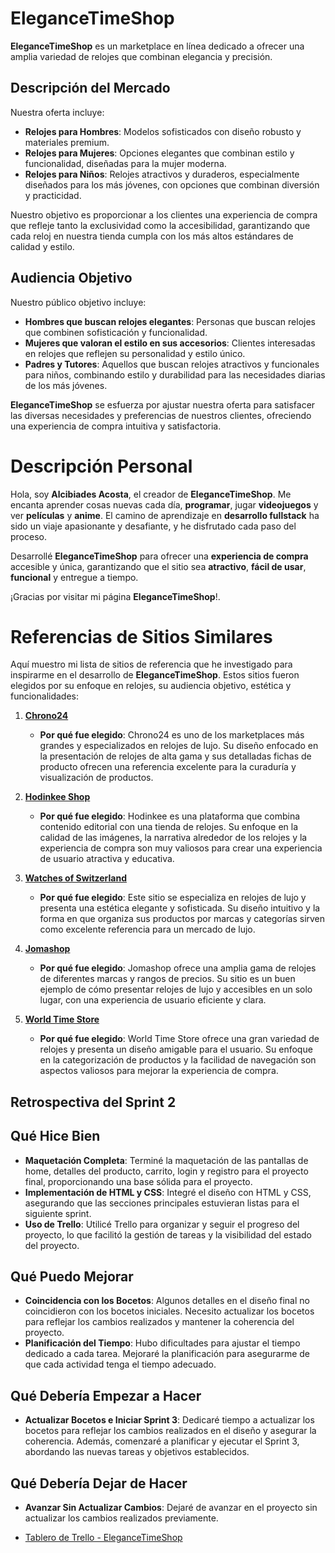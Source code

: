 # EleganceTimeShop

**EleganceTimeShop** es un marketplace en línea dedicado a ofrecer una amplia variedad de relojes que combinan elegancia y precisión.

## Descripción del Mercado

Nuestra oferta incluye:

- **Relojes para Hombres**: Modelos sofisticados con diseño robusto y materiales premium.
- **Relojes para Mujeres**: Opciones elegantes que combinan estilo y funcionalidad, diseñadas para la mujer moderna.
- **Relojes para Niños**: Relojes atractivos y duraderos, especialmente diseñados para los más jóvenes, con opciones que combinan diversión y practicidad.

Nuestro objetivo es proporcionar a los clientes una experiencia de compra que refleje tanto la exclusividad como la accesibilidad, garantizando que cada reloj en nuestra tienda cumpla con los más altos estándares de calidad y estilo.

## Audiencia Objetivo

Nuestro público objetivo incluye:

- **Hombres que buscan relojes elegantes**: Personas que buscan relojes que combinen sofisticación y funcionalidad.
- **Mujeres que valoran el estilo en sus accesorios**: Clientes interesadas en relojes que reflejen su personalidad y estilo único.
- **Padres y Tutores**: Aquellos que buscan relojes atractivos y funcionales para niños, combinando estilo y durabilidad para las necesidades diarias de los más jóvenes.

**EleganceTimeShop** se esfuerza por ajustar nuestra oferta para satisfacer las diversas necesidades y preferencias de nuestros clientes, ofreciendo una experiencia de compra intuitiva y satisfactoria.

# Descripción Personal

Hola, soy **Alcibiades Acosta**, el creador de **EleganceTimeShop**. Me encanta aprender cosas nuevas cada día, **programar**, jugar **videojuegos** y ver **películas** y **anime**. El camino de aprendizaje en **desarrollo fullstack** ha sido un viaje apasionante y desafiante, y he disfrutado cada paso del proceso.

Desarrollé **EleganceTimeShop** para ofrecer una **experiencia de compra** accesible y única, garantizando que el sitio sea **atractivo**, **fácil de usar**, **funcional** y entregue a tiempo.

¡Gracias por visitar mi página **EleganceTimeShop**!.

# Referencias de Sitios Similares

Aquí muestro mi lista de sitios de referencia que he investigado para inspirarme en el desarrollo de **EleganceTimeShop**. Estos sitios fueron elegidos por su enfoque en relojes, su audiencia objetivo, estética y funcionalidades:

1. **[Chrono24](https://www.chrono24.com)**
   - **Por qué fue elegido**: Chrono24 es uno de los marketplaces más grandes y especializados en relojes de lujo. Su diseño enfocado en la presentación de relojes de alta gama y sus detalladas fichas de producto ofrecen una referencia excelente para la curaduría y visualización de productos.

2. **[Hodinkee Shop](https://shop.hodinkee.com)**
   - **Por qué fue elegido**: Hodinkee es una plataforma que combina contenido editorial con una tienda de relojes. Su enfoque en la calidad de las imágenes, la narrativa alrededor de los relojes y la experiencia de compra son muy valiosos para crear una experiencia de usuario atractiva y educativa.

3. **[Watches of Switzerland](https://www.watches-of-switzerland.co.uk)**
   - **Por qué fue elegido**: Este sitio se especializa en relojes de lujo y presenta una estética elegante y sofisticada. Su diseño intuitivo y la forma en que organiza sus productos por marcas y categorías sirven como excelente referencia para un mercado de lujo.

4. **[Jomashop](https://www.jomashop.com)**
   - **Por qué fue elegido**: Jomashop ofrece una amplia gama de relojes de diferentes marcas y rangos de precios. Su sitio es un buen ejemplo de cómo presentar relojes de lujo y accesibles en un solo lugar, con una experiencia de usuario eficiente y clara.

5. **[World Time Store](https://worldtimestore.com/)**
   - **Por qué fue elegido**: World Time Store ofrece una gran variedad de relojes y presenta un diseño amigable para el usuario. Su enfoque en la categorización de productos y la facilidad de navegación son aspectos valiosos para mejorar la experiencia de compra.


## Retrospectiva del Sprint 2 

## Qué Hice Bien
- **Maquetación Completa**: Terminé la maquetación de las pantallas de home, detalles del producto, carrito, login y registro para el proyecto final, proporcionando una base sólida para el proyecto.
- **Implementación de HTML y CSS**: Integré el diseño con HTML y CSS, asegurando que las secciones principales estuvieran listas para el siguiente sprint.
- **Uso de Trello**: Utilicé Trello para organizar y seguir el progreso del proyecto, lo que facilitó la gestión de tareas y la visibilidad del estado del proyecto.

## Qué Puedo Mejorar
- **Coincidencia con los Bocetos**: Algunos detalles en el diseño final no coincidieron con los bocetos iniciales. Necesito actualizar los bocetos para reflejar los cambios realizados y mantener la coherencia del proyecto.
- **Planificación del Tiempo**: Hubo dificultades para ajustar el tiempo dedicado a cada tarea. Mejoraré la planificación para asegurarme de que cada actividad tenga el tiempo adecuado.

## Qué Debería Empezar a Hacer
- **Actualizar Bocetos e Iniciar Sprint 3**: Dedicaré tiempo a actualizar los bocetos para reflejar los cambios realizados en el diseño y asegurar la coherencia. Además, comenzaré a planificar y ejecutar el Sprint 3, abordando las nuevas tareas y objetivos establecidos.

## Qué Debería Dejar de Hacer
- **Avanzar Sin Actualizar Cambios**: Dejaré de avanzar en el proyecto sin actualizar los cambios realizados previamente. 


- [Tablero de Trello - EleganceTimeShop](https://trello.com/invite/b/66add0654360a21c3ee0576c/ATTI550dd1e39c6ac3a6898cb2ed5652da930AD5FCB5/desarrollo-elegancetimeshop)
